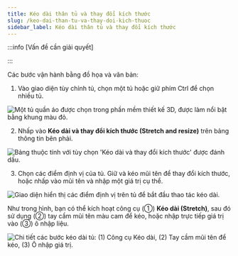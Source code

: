 ```yaml
---
title: Kéo dài thân tủ và thay đổi kích thước
slug: /keo-dai-than-tu-va-thay-doi-kich-thuoc
sidebar_label: Kéo dài thân tủ và thay đổi kích thước
---
```


:::info [Vấn đề cần giải quyết]

:::

Các bước vận hành bằng đồ họa và văn bản:

1. Vào giao diện tùy chỉnh tủ, chọn một tủ hoặc giữ phím Ctrl để chọn nhiều tủ.

![Một tủ quần áo được chọn trong phần mềm thiết kế 3D, được làm nổi bật bằng khung màu đỏ.](https://storage.googleapis.com/jegavn_kb/image_jegavn/290.1.png)

2. Nhấp vào **Kéo dài và thay đổi kích thước (Stretch and resize)** trên bảng thông tin bên phải.

![Bảng thuộc tính với tùy chọn 'Kéo dài và thay đổi kích thước' được đánh dấu.](https://storage.googleapis.com/jegavn_kb/image_jegavn/290.2.png)

3. Chọn các điểm định vị của tủ. Giữ và kéo mũi tên để thay đổi kích thước, hoặc nhấp vào mũi tên và nhập một giá trị cụ thể.

![Giao diện hiển thị các điểm định vị trên tủ để bắt đầu thao tác kéo dài.](https://storage.googleapis.com/jegavn_kb/image_jegavn/290.3.png)

Như trong hình, bạn có thể kích hoạt công cụ (①) **Kéo dài (Stretch)**, sau đó sử dụng (②) tay cầm mũi tên màu cam để kéo, hoặc nhập trực tiếp giá trị vào (③) ô nhập liệu.

![Chi tiết các bước kéo dài tủ: (1) Công cụ Kéo dài, (2) Tay cầm mũi tên để kéo, (3) Ô nhập giá trị.](https://storage.googleapis.com/jegavn_kb/image_jegavn/290.4.png)